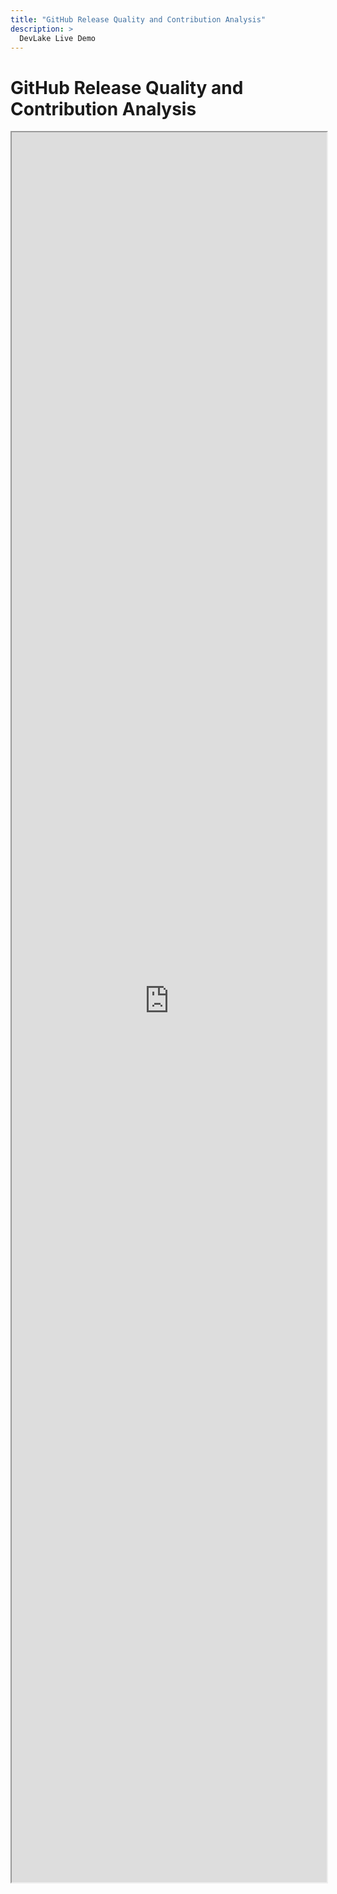 ```yaml
---
title: "GitHub Release Quality and Contribution Analysis"
description: >
  DevLake Live Demo
---
```


# GitHub Release Quality and Contribution Analysis
<iframe src="https://grafana-lake.demo.devlake.io/grafana/d/2xuOaQUnk4/github_release_quality_and_contribution_analysis?orgId=1&from=now-6M&to=now" width="100%" height="2800px"></iframe>